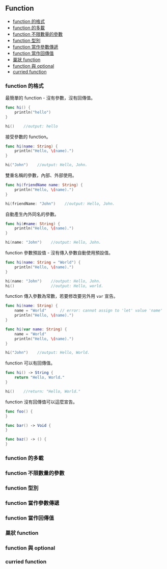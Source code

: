 ## Function

- [function 的格式](#format)
- [function 的多載](#overloading)
- [function 不限數量的參數](#variadic_parameters)
- [function 型別](#function_type)
- [function 當作參數傳遞](#function_as_parameter)
- [function 當作回傳值](#function_as_return)
- [巢狀 function](#nested_function)
- [function 與 optional](#function_and_optional)
- [curried function](#curried_function)

<a name="format"></a>
### function 的格式

最簡單的 function - 沒有參數，沒有回傳值。
```swift
func hi() {
    println("hello")
}

hi()    //output: hello
```

接受參數的 function。
```swift
func hi(name: String) {
    println("Hello, \(name).")
}

hi("John")    //output: Hello, John.
```

雙重名稱的參數，內部、外部使用。
```swift
func hi(friendName name: String) {
    println("Hello, \(name).")
}

hi(friendName: "John")    //output: Hello, John.
```

自動產生內外同名的參數。
```swift
func hi(#name: String) {
    println("Hello, \(name).")
}

hi(name: "John")    //output: Hello, John.
```

function 參數預設值 - 沒有傳入參數自動使用預設值。
```swift
func hi(name: String = "World") {
    println("Hello, \(name).")
}

hi(name: "John")    //output: Hello, John.
hi()                //output: Hello, world.
```

function 傳入參數為常數，若要修改要另外用 `var` 宣告。
```swift
func hi(name: String) {
    name = "World"      // error: cannot assign to 'let' value 'name'
    println("Hello, \(name).")
}
```
```swift
func hi(var name: String) {
    name = "World"
    println("Hello, \(name).")
}

hi("John")    //output: Hello, World.
```

function 可以有回傳值。
```swift
func hi() -> String {
    return "Hello, World."
}

hi()    //return: "Hello, World."
```

function 沒有回傳值可以這麼宣告。
```swift
func foo() {
}

func bar() -> Void {
}

func baz() -> () {
}
```


<a name="overloading"></a>
### function 的多載

<a name="variadic_parameters"></a>
### function 不限數量的參數

<a name="function_type"></a>
### function 型別

<a name="function_as_parameter"></a>
### function 當作參數傳遞

<a name="function_as_return"></a>
### function 當作回傳值

<a name="nested_function"></a>
### 巢狀 function

<a name="function_and_optional"></a>
### function 與 optional

<a name="curried_function"></a>
### curried function